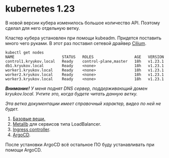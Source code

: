 # kubernetes 1.23

В новой версии кубера изменилось большое количество API. Поэтому сделал для него отдельную ветку.

Кластер кубера установлен при помощи kubeadm. Придется поставить много чего руками. В 
этот раз поставил сетевой драйвер [Cilium](https://docs.cilium.io/en/stable/).

```
kubectl get nodes
NAME                     STATUS   ROLES                  AGE   VERSION
control1.kryukov.local   Ready    control-plane,master   18h   v1.23.1
db1.kryukov.local        Ready    <none>                 18h   v1.23.1
worker1.kryukov.local    Ready    <none>                 18h   v1.23.1
worker2.kryukov.local    Ready    <none>                 18h   v1.23.1
worker3.kryukov.local    Ready    <none>                 18h   v1.23.1
```

_**Внимание!** У меня поднят DNS сервер, поддерживающий домен kryukov.local. Учтите это, когда будете читать данную ветку._

_Эта ветка документации имеет справочный характер, видео по ней не будет._

1. [Базовые вещи.](01-base-app)
2. [Metallb](02-metallb) для сервисов типа LoadBalancer.
3. [Ingress controller](03-ingress-controller).
4. [ArgoCD](04-argocd).

После установки ArgoCD всё остальное ПО буду устанавливать при помощи ArgoCD.